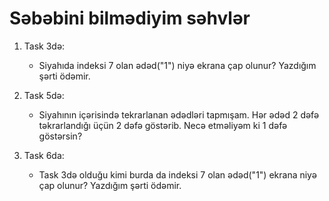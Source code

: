 # Səbəbini bilmədiyim səhvlər

1. Task 3də:
    - Siyahıda indeksi 7 olan ədəd("1") niyə ekrana çap olunur? Yazdığım şərti ödəmir.

2. Task 5də:
    - Siyahının içərisində tekrarlanan ədədləri tapmışam. Hər ədəd 2 dəfə təkrarlandığı üçün 2 dəfə göstərib. Necə etməliyəm ki 1 dəfə göstərsin?

3. Task 6da:
    - Task 3də olduğu kimi burda da indeksi 7 olan ədəd("1") ekrana niyə çap olunur? Yazdığım şərti ödəmir.